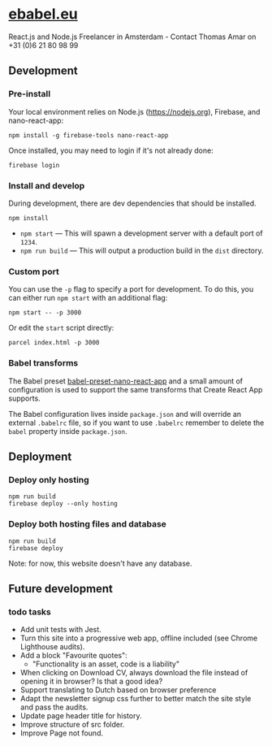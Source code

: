 # [ebabel.eu](https://ebabel.eu)
React.js and Node.js Freelancer in Amsterdam - Contact Thomas Amar on +31 (0)6 21 80 98 99

## Development

### Pre-install
Your local environment relies on Node.js (https://nodejs.org), Firebase, and nano-react-app:

```
npm install -g firebase-tools nano-react-app
```

Once installed, you may need to login if it's not already done:

```
firebase login
```

### Install and develop
During development, there are dev dependencies that should be installed.

```
npm install
```

- `npm start` — This will spawn a development server with a default port of `1234`.
- `npm run build` — This will output a production build in the `dist` directory.

### Custom port

You can use the `-p` flag to specify a port for development. To do this, you can either run `npm start` with an additional flag:

```
npm start -- -p 3000
```

Or edit the `start` script directly:

```
parcel index.html -p 3000
```

### Babel transforms

The Babel preset [babel-preset-nano-react-app](https://github.com/adrianmcli/babel-preset-nano-react-app) and a small amount of configuration is used to support the same transforms that Create React App supports.

The Babel configuration lives inside `package.json` and will override an external `.babelrc` file, so if you want to use `.babelrc` remember to delete the `babel` property inside `package.json`.


## Deployment

### Deploy only hosting
```
npm run build
firebase deploy --only hosting
```

### Deploy both hosting files and database
```
npm run build
firebase deploy
```

Note: for now, this website doesn't have any database.

## Future development

### todo tasks
- Add unit tests with Jest.
- Turn this site into a progressive web app, offline included (see Chrome Lighthouse audits).
- Add a block "Favourite quotes":
  - "Functionality is an asset, code is a liability"
- When clicking on Download CV, always download the file instead of opening it in browser? Is that a good idea?
- Support translating to Dutch based on browser preference
- Adapt the newsletter signup css further to better match the site style and pass the audits.
- Update page header title for history.
- Improve structure of src folder.
- Improve Page not found.
